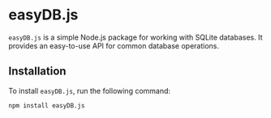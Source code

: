 # easyDB.js

`easyDB.js` is a simple Node.js package for working with SQLite databases. It provides an easy-to-use API for common database operations.

## Installation

To install `easyDB.js`, run the following command:

```bash
npm install easyDB.js
